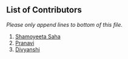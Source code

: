 ## List of Contributors

_Please only append lines to bottom of this file._

1. [Shamoyeeta Saha]()
2. [Pranavi]()
3. [Divyanshi]()

